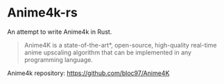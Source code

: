 # Anime4k-rs

An attempt to write Anime4k in Rust.

> Anime4K is a state-of-the-art*, open-source, high-quality real-time anime upscaling algorithm that can be implemented in any programming language.

Anime4k repository: https://github.com/bloc97/Anime4K
